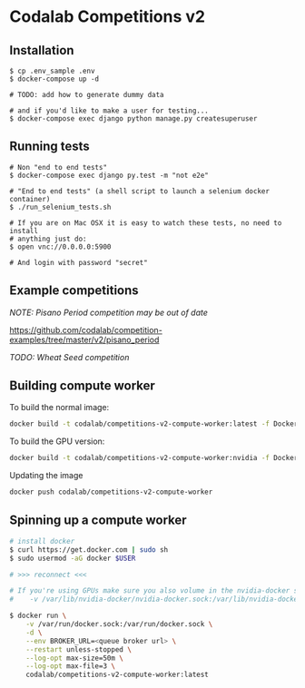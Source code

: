 # Codalab Competitions v2

## Installation


```
$ cp .env_sample .env
$ docker-compose up -d

# TODO: add how to generate dummy data

# and if you'd like to make a user for testing...
$ docker-compose exec django python manage.py createsuperuser
```

## Running tests

```
# Non "end to end tests"
$ docker-compose exec django py.test -m "not e2e"

# "End to end tests" (a shell script to launch a selenium docker container)
$ ./run_selenium_tests.sh

# If you are on Mac OSX it is easy to watch these tests, no need to install
# anything just do:
$ open vnc://0.0.0.0:5900

# And login with password "secret"
```

## Example competitions

_NOTE: Pisano Period competition may be out of date_

https://github.com/codalab/competition-examples/tree/master/v2/pisano_period

_TODO: Wheat Seed competition_


## Building compute worker

To build the normal image:

```bash
docker build -t codalab/competitions-v2-compute-worker:latest -f Dockerfile.compute_worker .
```

To build the GPU version:
```bash
docker build -t codalab/competitions-v2-compute-worker:nvidia -f Dockerfile.compute_worker_gpu .
```

Updating the image

```bash
docker push codalab/competitions-v2-compute-worker
```

## Spinning up a compute worker


```bash
# install docker
$ curl https://get.docker.com | sudo sh
$ sudo usermod -aG docker $USER

# >>> reconnect <<<

# If you're using GPUs make sure you also volume in the nvidia-docker socket:
#    -v /var/lib/nvidia-docker/nvidia-docker.sock:/var/lib/nvidia-docker/nvidia-docker.sock 

$ docker run \
    -v /var/run/docker.sock:/var/run/docker.sock \
    -d \
    --env BROKER_URL=<queue broker url> \
    --restart unless-stopped \
    --log-opt max-size=50m \
    --log-opt max-file=3 \
    codalab/competitions-v2-compute-worker:latest 
```

